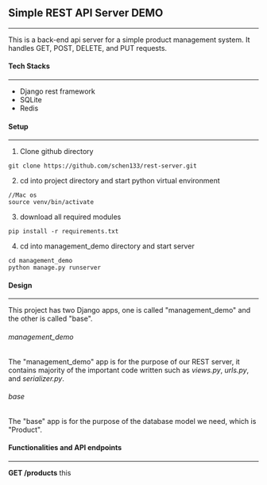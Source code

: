 ## Simple REST API Server DEMO
---
This is a back-end api server for a simple product management system. It handles GET, POST, DELETE, and PUT requests.
#### Tech Stacks
___
- Django rest framework
- SQLite
- Redis
#### Setup  
___
1) Clone github directory
```
git clone https://github.com/schen133/rest-server.git 
```
2) cd into project directory and start python virtual environment
```
//Mac os
source venv/bin/activate
```
3) download all required modules
```
pip install -r requirements.txt
```
4) cd into management_demo directory and start server
```
cd management_demo
python manage.py runserver 
```
#### Design
___
This project has two Django apps, one is called "management_demo" and the other is called "base". 
###### management_demo
The "management_demo" app is for the purpose of our REST server, it contains majority of the important code written such as *views.py*, *urls.py*, and *serializer.py*.
###### base 
The "base" app is for the purpose of the database model we need, which is "Product".
#### Functionalities and API endpoints
___
**GET /products**
this
